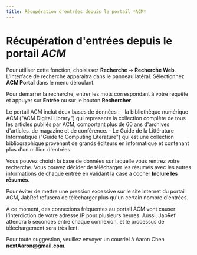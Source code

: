 ```yaml
---
title: Récupération d'entrées depuis le portail *ACM*
---
```


# Récupération d'entrées depuis le portail *ACM*

Pour utiliser cette fonction, choisissez **Recherche → Recherche Web**. L'interface de recherche apparaitra dans le panneau latéral. Sélectionnez **ACM Portal** dans le menu déroulant.

Pour démarrer la recherche, entrer les mots correspondant à votre requête et appuyer sur **Entrée** ou sur le bouton **Rechercher**.

Le portail ACM inclut deux bases de données : 
    - la bibliothèque numérique ACM ("ACM Digital Library") qui represente la collection complète de tous les articles publiés par ACM, comportant plus de 60 ans d'archives d'articles, de magazine et de conférence. 
    - Le Guide de la Littérature Informatique ("Guide to Computing Literature") qui est une collection bibliographique provenant de grands éditeurs en informatique et contenant plus d'un million d'entrées.

Vous pouvez choisir la base de données sur laquelle vous rentrez votre recherche. Vous pouvez décider de télécharger les résumés avec les autres informations de chaque entrée en validant la case à cocher **Inclure les résumés**.

Pour éviter de mettre une pression excessive sur le site internet du portail ACM, JabRef refusera de télécharger plus qu'un certain nombre d'entrées.

À ce moment, des connexions fréquentes au portail ACM vont causer l'interdiction de votre adresse IP pour plusieurs heures. Aussi, JabRef attendra 5 secondes entre chaque connexion, et le processus de téléchargement sera très lent.

Pour toute suggestion, veuillez envoyer un courriel à Aaron Chen **nextAaron@gmail.com**.
